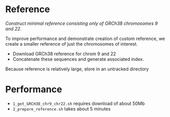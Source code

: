 # Reference

*Construct minimal reference consisting only of GRCh38 chromosomes 9 and 22.*

To improve performance and demonstrate creation of custom reference, we create a smaller reference of just the 
chromosomes of interest.
* Download GRCh38 reference for chrom 9 and 22
* Concatenate these sequences and generate associated index.

Because reference is relatively large, store in an untracked directory

# Performance
* `1_get_GRCH38_chr9_chr22.sh` requires download of about 50Mb
* `2_prepare_reference.sh` takes about 5 minutes


